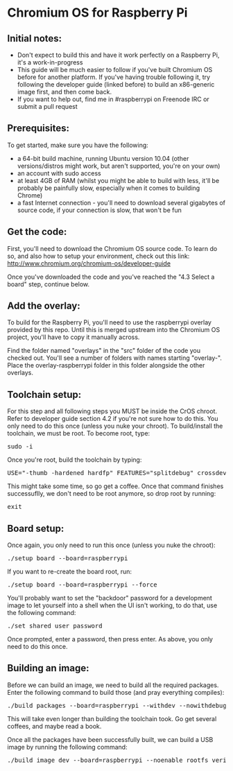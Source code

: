Chromium OS for Raspberry Pi
============================

Initial notes:
--------------

* Don't expect to build this and have it work perfectly on a Raspberry Pi, it's a work-in-progress
* This guide will be much easier to follow if you've built Chromium OS before for another platform. If you've having trouble following it, try following the developer guide (linked before) to build an x86-generic image first, and then come back.
* If you want to help out, find me in #raspberrypi on Freenode IRC or submit a pull request

Prerequisites:
--------------

To get started, make sure you have the following:

* a 64-bit build machine, running Ubuntu version 10.04 (other versions/distros might work, but aren't supported, you're on your own)
* an account with sudo access
* at least 4GB of RAM (whilst you might be able to build with less, it'll be probably be painfully slow, especially when it comes to building Chrome)
* a fast Internet connection - you'll need to download several gigabytes of source code, if your connection is slow, that won't be fun

Get the code:
-------------

First, you'll need to download the Chromium OS source code. To learn do so, and also how to setup your environment, check out this link: http://www.chromium.org/chromium-os/developer-guide

Once you've downloaded the code and you've reached the "4.3 Select a board" step, continue below.

Add the overlay:
----------------

To build for the Raspberry Pi, you'll need to use the raspberrypi overlay provided by this repo. Until this is merged upstream into the Chromium OS project, you'll have to copy it manually across.

Find the folder named "overlays" in the "src" folder of the code you checked out. You'll see a number of folders with names starting "overlay-". Place the overlay-raspberrypi folder in this folder alongside the other overlays.

Toolchain setup:
----------------

For this step and all following steps you MUST be inside the CrOS chroot. Refer to developer guide section 4.2 if you're not sure how to do this. You only need to do this once (unless you nuke your chroot). To build/install the toolchain, we must be root. To become root, type:

<pre>
sudo -i
</pre>

Once you're root, build the toolchain by typing:

<pre>
USE="-thumb -hardened hardfp" FEATURES="splitdebug" crossdev -S -t armv6j-cros-linux-gnueabi --ex-gdb
</pre>

This might take some time, so go get a coffee. Once that command finishes successuflly, we don't need to be root anymore, so drop root by running:

<pre>
exit
</pre>

Board setup:
------------

Once again, you only need to run this once (unless you nuke the chroot):

<pre>
./setup_board --board=raspberrypi
</pre>

If you want to re-create the board root, run:

<pre>
./setup_board --board=raspberrypi --force
</pre>

You'll probably want to set the "backdoor" password for a development image to let yourself into a shell when the UI isn't working, to do that, use the following command:

<pre>
./set_shared_user_password
</pre>

Once prompted, enter a password, then press enter. As above, you only need to do this once.

Building an image:
------------------

Before we can build an image, we need to build all the required packages. Enter the following command to build those (and pray everything compiles):

<pre>
./build_packages --board=raspberrypi --withdev --nowithdebug --nousepkg --nowithautotest
</pre>

This will take even longer than building the toolchain took. Go get several coffees, and maybe read a book.

Once all the packages have been successfully built, we can build a USB image by running the following command:

<pre>
./build_image dev --board=raspberrypi --noenable_rootfs_verification
</pre>
